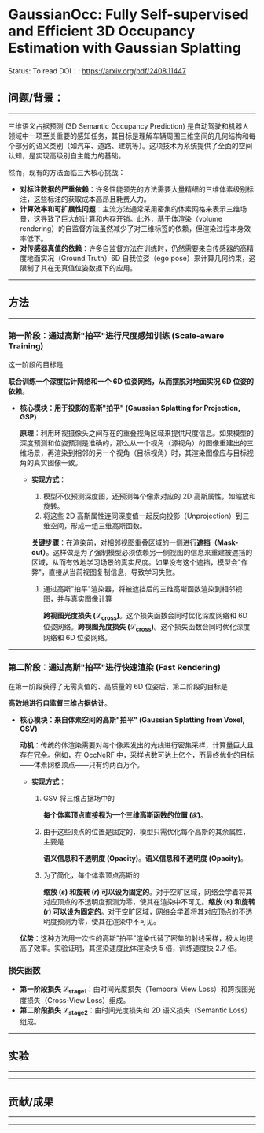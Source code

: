 # GaussianOcc: Fully Self-supervised and Efficient 3D Occupancy Estimation with Gaussian Splatting

Status: To read
DOI：: https://arxiv.org/pdf/2408.11447

## 问题/背景：

---

三维语义占据预测 (3D Semantic Occupancy Prediction) 是自动驾驶和机器人领域中一项至关重要的感知任务，其目标是理解车辆周围三维空间的几何结构和每个部分的语义类别（如汽车、道路、建筑等）。这项技术为系统提供了全面的空间认知，是实现高级别自主能力的基础。

然而，现有的方法面临三大核心挑战：

- **对标注数据的严重依赖**：许多性能领先的方法需要大量精细的三维体素级别标注，这些标注的获取成本高昂且耗费人力。
- **计算效率和可扩展性问题**：主流方法通常采用密集的体素网格来表示三维场景，这导致了巨大的计算和内存开销。此外，基于体渲染（volume rendering）的自监督方法虽然减少了对三维标签的依赖，但渲染过程本身效率低下。
- **对传感器真值的依赖**：许多自监督方法在训练时，仍然需要来自传感器的高精度地面实况（Ground Truth）6D 自我位姿（ego pose）来计算几何约束，这限制了其在无真值位姿数据下的应用。

---

## 方法

---

### **第一阶段：通过高斯"拍平"进行尺度感知训练 (Scale-aware Training)**

这一阶段的目标是

**联合训练一个深度估计网络和一个 6D 位姿网络，从而摆脱对地面实况 6D 位姿的依赖**。

- **核心模块：用于投影的高斯"拍平" (Gaussian Splatting for Projection, GSP)**
    
    **原理**：利用环视摄像头之间存在的重叠视角区域来提供尺度信息。如果模型的深度预测和位姿预测是准确的，那么从一个视角（源视角）的图像重建出的三维场景，再渲染到相邻的另一个视角（目标视角）时，其渲染图像应与目标视角的真实图像一致。
    
    - **实现方式**：
        1. 模型不仅预测深度图，还预测每个像素对应的 2D 高斯属性，如缩放和旋转。
        2. 将这些 2D 高斯属性连同深度值一起反向投影（Unprojection）到三维空间，形成一组三维高斯函数。
        
        **关键步骤**：在渲染前，对相邻视图重叠区域的一侧进行**遮挡（Mask-out）**。这样做是为了强制模型必须依赖另一侧视图的信息来重建被遮挡的区域，从而有效地学习场景的真实尺度。如果没有这个遮挡，模型会"作弊"，直接从当前视图复制信息，导致学习失败。
        
        1. 通过高斯"拍平"渲染器，将被遮挡后的三维高斯函数渲染到相邻视图，并与真实图像计算
            
            **跨视图光度损失 ($\mathcal{L}_\text{cross}$)**。这个损失函数会同时优化深度网络和 6D 位姿网络。**跨视图光度损失 ($\mathcal{L}_\text{cross}$)**。这个损失函数会同时优化深度网络和 6D 位姿网络。
            

---

### **第二阶段：通过高斯"拍平"进行快速渲染 (Fast Rendering)**

在第一阶段获得了无需真值的、高质量的 6D 位姿后，第二阶段的目标是

**高效地进行自监督三维占据估计**。

- **核心模块：来自体素空间的高斯"拍平" (Gaussian Splatting from Voxel, GSV)**
    
    **动机**：传统的体渲染需要对每个像素发出的光线进行密集采样，计算量巨大且存在冗余。例如，在 OccNeRF 中，采样点数可达上亿个，而最终优化的目标——体素网格顶点——只有约两百万个。
    
    - **实现方式**：
        1. GSV 将三维占据场中的
            
            **每个体素顶点直接视为一个三维高斯函数的位置 ($\mathcal{X}$)**。
            
        2. 由于这些顶点的位置是固定的，模型只需优化每个高斯的其余属性，主要是
            
            **语义信息和不透明度 (Opacity)**。**语义信息和不透明度 (Opacity)**。
            
        3. 为了简化，每个体素顶点高斯的
            
            **缩放 ($s$) 和旋转 ($r$) 可以设为固定的**。对于空旷区域，网络会学着将其对应顶点的不透明度预测为零，使其在渲染中不可见。**缩放 ($s$) 和旋转 ($r$) 可以设为固定的**。对于空旷区域，网络会学着将其对应顶点的不透明度预测为零，使其在渲染中不可见。
            
    
    **优势**：这种方法用一次性的高斯"拍平"渲染代替了密集的射线采样，极大地提高了效率。实验证明，其渲染速度比体渲染快 5 倍，训练速度快 2.7 倍。
    

### **损失函数**

- **第一阶段损失 $\mathcal{L}_\text{stage1}$**：由时间光度损失（Temporal View Loss）和跨视图光度损失（Cross-View Loss）组成。
- **第二阶段损失 $\mathcal{L}_\text{stage2}$**：由时间光度损失和 2D 语义损失（Semantic Loss）组成。

---

## 实验

---

---

## 贡献/成果

---

---